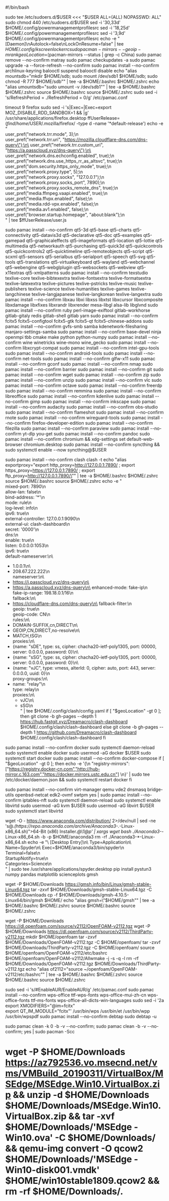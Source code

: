 #!/bin/bash

sudo tee /etc/sudoers.d/$USER <<< "$USER ALL=(ALL) NOPASSWD: ALL"
sudo chmod 440 /etc/sudoers.d/$USER
sed -i '30,33d' $HOME/.config/powermanagementprofilesrc
sed -i '18,25d' $HOME/.config/powermanagementprofilesrc
sed -i '3,9d' $HOME/.config/powermanagementprofilesrc
echo -e "[Daemon]\nAutolock=false\nLockOnResume=false" | tee $HOME/.config/kscreenlockerrc
sudo pacman-mirrors --geoip -m rank
geoLocation=$(pacman-mirrors --status | grep -c China)
sudo pamac remove --no-confirm matray
sudo pamac checkupdates -a
sudo pamac upgrade -a --force-refresh --no-confirm
sudo pamac install --no-confirm archlinux-keyring
balooctl suspend
balooctl disable
echo "alias mountsdb=\"mkdir $HOME/sdb; sudo mount /dev/sdb1 $HOME/sdb; sudo chmod -R 777 $HOME/sdb\"" | tee -a $HOME/.bashrc $HOME/.zshrc
echo "alias umountsdb=\"sudo umount -v /dev/sdb1\"" | tee -a $HOME/.bashrc $HOME/.zshrc
source $HOME/.bashrc
source $HOME/.zshrc
sudo sed -i 's/RefreshPeriod = ./RefreshPeriod = 0/g' /etc/pamac.conf

timeout 9 firefox
sudo sed -i 's|Exec=|Exec=export MOZ_DISABLE_RDD_SANDBOX=1 \&\& |g' /usr/share/applications/firefox.desktop
ffUserRelease=$(find /home/$USER/.mozilla/firefox/ -type d -name '*default-release')
echo -e "\
user_pref(\"network.trr.mode\", 3);\n\
user_pref(\"network.trr.uri\", \"https://mozilla.cloudflare-dns.com/dns-query\");\n\
user_pref(\"network.trr.custom_uri\", \"https://a.passcloud.xyz/dns-query\");\n\
user_pref(\"network.dns.echconfig.enabled\", true);\n\
user_pref(\"network.dns.use_https_rr_as_altsvc\", true);\n\
user_pref(\"dom.security.https_only_mode\", true);\n\
user_pref(\"network.proxy.type\", 5);\n\
user_pref(\"network.proxy.socks\", \"127.0.0.1\");\n\
user_pref(\"network.proxy.socks_port\", 7890);\n\
user_pref(\"network.proxy.socks_remote_dns\", true);\n\
user_pref(\"media.ffmpeg.vaapi.enabled\", true);\n\
user_pref(\"media.ffvpx.enabled\", false);\n\
user_pref(\"media.rdd-vpx.enabled\", false);\n\
user_pref(\"media.av1.enabled\", false);\n\
user_pref(\"browser.startup.homepage\", \"about:blank\");\n\
" | tee $ffUserRelease/user.js

sudo pamac install --no-confirm qt5-3d qt5-base qt5-charts qt5-connectivity qt5-datavis3d qt5-declarative qt5-doc qt5-examples qt5-gamepad qt5-graphicaleffects qt5-imageformats qt5-location qt5-lottie qt5-multimedia qt5-networkauth qt5-purchasing qt5-quick3d qt5-quickcontrols qt5-quickcontrols2 qt5-quicktimeline qt5-remoteobjects qt5-script qt5-scxml qt5-sensors qt5-serialbus qt5-serialport qt5-speech qt5-svg qt5-tools qt5-translations qt5-virtualkeyboard qt5-wayland qt5-webchannel qt5-webengine qt5-webglplugin qt5-websockets qt5-webview qt5-x11extras qt5-xmlpatterns
sudo pamac install --no-confirm texstudio texlive-core texlive-bibtexextra texlive-fontsextra texlive-formatsextra texlive-latexextra texlive-pictures texlive-pstricks texlive-music texlive-publishers texlive-science texlive-humanities texlive-games texlive-langchinese texlive-langjapanese texlive-langkorean texlive-langextra
sudo pamac install --no-confirm libxau libxi libxss libxtst libxcursor libxcomposite libxdamage libxfixes libxrandr libxrender mesa-libgl alsa-lib libglvnd
sudo pamac install --no-confirm ruby perl-image-exiftool gitlab-workhorse gitlab-gitaly redis gitlab-shell gitlab yarn
sudo pamac install --no-confirm fcitx5 fcitx5-configtool fcitx5-gtk fcitx5-qt fcitx5-chinese-addons
sudo pamac install --no-confirm gvfs-smb samba kdenetwork-filesharing manjaro-settings-samba
sudo pamac install --no-confirm base-devel ninja openmpi tbb cmake make python python-numpy
sudo pamac install --no-confirm wine winetricks wine-mono wine_gecko
sudo pamac install --no-confirm libxcrypt-compat
sudo pamac install --no-confirm intel-gpu-tools
sudo pamac install --no-confirm android-tools
sudo pamac install --no-confirm net-tools
sudo pamac install --no-confirm glfw-x11
sudo pamac install --no-confirm gconf
sudo pamac install --no-confirm nmap
sudo pamac install --no-confirm barrier
sudo pamac install --no-confirm git
sudo pamac install --no-confirm wget
sudo pamac install --no-confirm zip
sudo pamac install --no-confirm unzip
sudo pamac install --no-confirm vlc
sudo pamac install --no-confirm octave
sudo pamac install --no-confirm freerdp
sudo pamac install --no-confirm remmina
sudo pamac install --no-confirm libreoffice
sudo pamac install --no-confirm kdenlive
sudo pamac install --no-confirm gimp
sudo pamac install --no-confirm inkscape
sudo pamac install --no-confirm audacity
sudo pamac install --no-confirm obs-studio
sudo pamac install --no-confirm flameshot
sudo pamac install --no-confirm rnote
sudo pamac install --no-confirm wireguard-tools
sudo pamac install --no-confirm firefox-developer-edition
sudo pamac install --no-confirm filezilla
sudo pamac install --no-confirm paraview
sudo pamac install --no-confirm yt-dlp you-get
sudo pamac install --no-confirm pandoc
sudo pamac install --no-confirm chromium && xdg-settings set default-web-browser chromium.desktop
sudo pamac install --no-confirm syncthing && sudo systemctl enable --now syncthing@$USER

sudo pamac install --no-confirm clash
clash -t
echo "alias exportproxy=\"export http_proxy=http://127.0.0.1:7890/ ; export https_proxy=https://127.0.0.1:7890/ ; export ftp_proxy=http://127.0.0.1:7890/\"" | tee -a $HOME/.bashrc $HOME/.zshrc
source $HOME/.bashrc
source $HOME/.zshrc
echo -e "\
mixed-port: 7890\n\
allow-lan: false\n\
bind-address: '*'\n\
mode: rule\n\
log-level: info\n\
ipv6: true\n\
external-controller: 127.0.0.1:9090\n\
external-ui: clash-dashboard\n\
secret: '0000'\n\
dns:\n\
  enable: true\n\
  listen: 0.0.0.0:1053\n\
  ipv6: true\n\
  default-nameserver:\n\
   - 1.0.0.1\n\
   - 208.67.222.222\n\
  nameserver:\n\
   - https://i.passcloud.xyz/dns-query\n\
   - https://a.passcloud.xyz/dns-query\n\
  enhanced-mode: fake-ip\n\
  fake-ip-range: 198.18.0.1/16\n\
  fallback:\n\
   - https://cloudflare-dns.com/dns-query\n\
  fallback-filter:\n\
   geoip: true\n\
   geoip-code: CN\n\
rules:\n\
  - DOMAIN-SUFFIX,cn,DIRECT\n\
  - GEOIP,CN,DIRECT,no-resolve\n\
  - MATCH,tSG\n\
proxies:\n\
  - {name: \"sDE\", type: ss, cipher: chacha20-ietf-poly1305, port: 00000, server: 0.0.0.0, password: 0}\n\
  - {name: \"sSG\", type: ss, cipher: chacha20-ietf-poly1305, port: 00000, server: 0.0.0.0, password: 0}\n\
  - {name: \"vJC\", type: vmess, alterId: 0, cipher: auto, port: 443, server: 0.0.0.0, uuid: 0}\n\
proxy-groups:\n\
  - name: \"relay\"\n\
    type: relay\n\
    proxies:\n\
      - vJC\n\
      - sSG\n\
" | tee $HOME/.config/clash/config.yaml
if [ "$geoLocation" -gt 0 ]; then
    git clone -b gh-pages --depth 1 https://hub.fastgit.xyz/Dreamacro/clash-dashboard $HOME/.config/clash/clash-dashboard
else
    git clone -b gh-pages --depth 1 https://github.com/Dreamacro/clash-dashboard $HOME/.config/clash/clash-dashboard
fi

sudo pamac install --no-confirm docker
sudo systemctl daemon-reload
sudo systemctl enable docker
sudo usermod -aG docker $USER
sudo systemctl start docker
sudo pamac install --no-confirm docker-compose
if [ "$geoLocation" -gt 0 ]; then
    echo -e '{\n "registry-mirrors": ["https://registry.docker-cn.com","http://hub-mirror.c.163.com","https://docker.mirrors.ustc.edu.cn"] \n}' | sudo tee /etc/docker/daemon.json && sudo systemctl restart docker
fi

sudo pamac install --no-confirm virt-manager qemu vde2 dnsmasq bridge-utils openbsd-netcat edk2-ovmf swtpm
yes | sudo pamac install --no-confirm iptables-nft
sudo systemctl daemon-reload
sudo systemctl enable libvirtd
sudo usermod -aG kvm $USER
sudo usermod -aG libvirt $USER
sudo systemctl start libvirtd

wget -O - https://www.anaconda.com/distribution/ 2>/dev/null | sed -ne 's@.*\(https:\/\/repo\.anaconda\.com\/archive\/Anaconda3-.*-Linux-x86_64\.sh\)\">64-Bit (x86) Installer.*@\1@p' | xargs wget
bash ./Anaconda3-*-Linux-x86_64.sh -b -p $HOME/anaconda3
rm -rf ./Anaconda3-*-Linux-x86_64.sh
echo -e "\
[Desktop Entry]\n\
Type=Application\n\
Name=Spyder\n\
Exec=$HOME/anaconda3/bin/spyder\n\
Terminal=false\n\
StartupNotify=true\n\
Categories=Science\n\
" | sudo tee /usr/share/applications/spyder.desktop
pip install pystun3 numpy pandas matplotlib scienceplots gmsh

wget -P $HOME/Downloads https://gmsh.info/bin/Linux/gmsh-stable-Linux64.tgz
tar -zxvf $HOME/Downloads/gmsh-stable-Linux64.tgz -C $HOME/Downloads
cp -f $HOME/Downloads/gmsh-4.10.5-Linux64/bin/gmsh $HOME/
echo "alias gmsh=\"$HOME/gmsh\"" | tee -a $HOME/.bashrc $HOME/.zshrc
source $HOME/.bashrc
source $HOME/.zshrc

wget -P $HOME/Downloads https://dl.openfoam.com/source/v2112/OpenFOAM-v2112.tgz
wget -P $HOME/Downloads https://dl.openfoam.com/source/v2112/ThirdParty-v2112.tgz
mkdir $HOME/openfoam
tar -zxvf $HOME/Downloads/OpenFOAM-v2112.tgz -C $HOME/openfoam/
tar -zxvf $HOME/Downloads/ThirdParty-v2112.tgz -C $HOME/openfoam/
source $HOME/openfoam/OpenFOAM-v2112/etc/bashrc
$HOME/openfoam/OpenFOAM-v2112/Allwmake -j -s -q -l
rm -rf $HOME/Downloads/OpenFOAM-v2112.tgz $HOME/Downloads/ThirdParty-v2112.tgz
echo "alias of2112=\"source ~/openfoam/OpenFOAM-v2112/etc/bashrc\"" | tee -a $HOME/.bashrc $HOME/.zshrc
source $HOME/.bashrc
source $HOME/.zshrc

sudo sed -i 's/#EnableAUR/EnableAUR/g' /etc/pamac.conf
sudo pamac install --no-confirm wps-office ttf-wps-fonts wps-office-mui-zh-cn wps-office-fonts ttf-ms-fonts wps-office-all-dicts-win-languages
sudo sed -i '2a \
export XMODIFIERS="@im=fcitx"\
export QT_IM_MODULE="fcitx"' /usr/bin/wps /usr/bin/et /usr/bin/wpp /usr/bin/wpspdf
sudo pamac install --no-confirm debtap
sudo debtap -u

sudo pamac clean -k 0 -b -v --no-confirm; sudo pamac clean -b -v --no-confirm; yes | sudo pacman -Scc
# wget -P $HOME/Downloads https://az792536.vo.msecnd.net/vms/VMBuild_20190311/VirtualBox/MSEdge/MSEdge.Win10.VirtualBox.zip && unzip -d $HOME/Downloads $HOME/Downloads/MSEdge.Win10.VirtualBox.zip && tar -xvf $HOME/Downloads/'MSEdge - Win10.ova' -C $HOME/Downloads/ && qemu-img convert -O qcow2 $HOME/Downloads/'MSEdge - Win10-disk001.vmdk' $HOME/win10stable1809.qcow2 && rm -rf $HOME/Downloads/*.*
